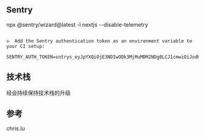 ## Sentry

npx @sentry/wizard\@latest -i nextjs --disable-telemetry

```

◇  Add the Sentry authentication token as an environment variable to your CI setup:

SENTRY_AUTH_TOKEN=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
```

## 技术栈

经会持续保持技术栈的升级

## 参考
chris.lu



